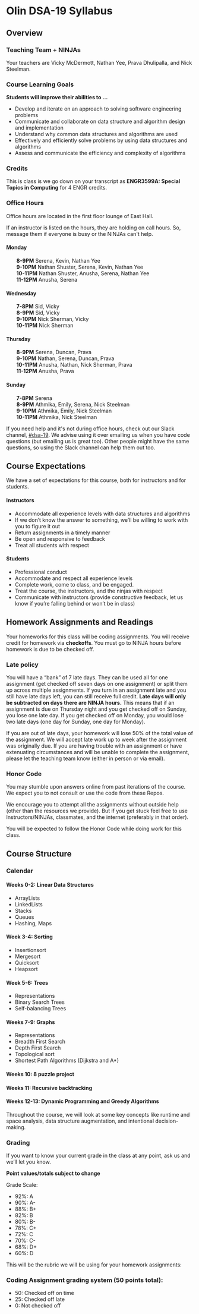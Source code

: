 # Olin DSA-19 Syllabus

## Overview

### Teaching Team + NINJAs

Your teachers are Vicky McDermott, Nathan Yee, Prava Dhulipalla, and Nick Steelman.

### Course Learning Goals

**Students will improve their abilities to …**

- Develop and iterate on an approach to solving software engineering problems
- Communicate and collaborate on data structure and algorithm design and implementation
- Understand why common data structures and algorithms are used
- Effectively and efficiently solve problems by using data structures and algorithms
- Assess and communicate the efficiency and complexity of algorithms

### Credits

This is class is we go down on your transcript as **ENGR3599A: Special Topics in Computing** for 4 ENGR credits.

### Office Hours

Office hours are located in the first floor lounge of East Hall.

If an instructor is listed on the hours, they are holding on call hours. So, message them if everyone is busy or the NINJAs can't help.

#### Monday <br/>
&nbsp;&nbsp;&nbsp;&nbsp;&nbsp;&nbsp; **8-9PM**  Serena, Kevin, Nathan Yee <br/>
&nbsp;&nbsp;&nbsp;&nbsp;&nbsp;&nbsp; **9-10PM** Nathan Shuster, Serena, Kevin, Nathan Yee <br/>
&nbsp;&nbsp;&nbsp;&nbsp;&nbsp;&nbsp; **10-11PM** Nathan Shuster, Anusha, Serena, Nathan Yee<br/>
&nbsp;&nbsp;&nbsp;&nbsp;&nbsp;&nbsp; **11-12PM** Anusha, Serena

#### Wednesday <br/>
&nbsp;&nbsp;&nbsp;&nbsp;&nbsp;&nbsp; **7-8PM** Sid, Vicky <br/>
&nbsp;&nbsp;&nbsp;&nbsp;&nbsp;&nbsp; **8-9PM** Sid, Vicky <br/>
&nbsp;&nbsp;&nbsp;&nbsp;&nbsp;&nbsp; **9-10PM** Nick Sherman, Vicky <br/>
&nbsp;&nbsp;&nbsp;&nbsp;&nbsp;&nbsp; **10-11PM** Nick Sherman

#### Thursday <br/>		
&nbsp;&nbsp;&nbsp;&nbsp;&nbsp;&nbsp; **8-9PM** Serena, Duncan, Prava <br/>
&nbsp;&nbsp;&nbsp;&nbsp;&nbsp;&nbsp; **9-10PM** Nathan, Serena, Duncan, Prava <br/>
&nbsp;&nbsp;&nbsp;&nbsp;&nbsp;&nbsp; **10-11PM** Anusha, Nathan, Nick Sherman, Prava <br/>
&nbsp;&nbsp;&nbsp;&nbsp;&nbsp;&nbsp; **11-12PM** Anusha, Prava

#### Sunday <br/>
			
&nbsp;&nbsp;&nbsp;&nbsp;&nbsp;&nbsp; **7-8PM** Serena <br/>
&nbsp;&nbsp;&nbsp;&nbsp;&nbsp;&nbsp; **8-9PM** Athmika, Emily, Serena, Nick Steelman <br/>
&nbsp;&nbsp;&nbsp;&nbsp;&nbsp;&nbsp; **9-10PM** Athmika, Emily, Nick Steelman <br/>
&nbsp;&nbsp;&nbsp;&nbsp;&nbsp;&nbsp; **10-11PM** Athmika, Nick Steelman


If you need help and it's not during office hours, check out our Slack channel, [#dsa-19](https://olin.slack.com/messages/dsa-19). We advise using it over emailing us when you have code questions (but emailing us is great too). Other people might have the same questions, so using the Slack channel can help them out too.

## Course Expectations

We have a set of expectations for this course, both for instructors and for students.

#### Instructors

- Accommodate all experience levels with data structures and algorithms
- If we don’t know the answer to something, we’ll be willing to work with you to figure it out
- Return assignments in a timely manner
- Be open and responsive to feedback
- Treat all students with respect

#### Students

- Professional conduct
- Accommodate and respect all experience levels
- Complete work, come to class, and be engaged.
- Treat the course, the instructors, and the ninjas with respect
- Communicate with instructors (provide constructive feedback, let us know if you’re falling behind or won’t be in class)

## Homework Assignments and Readings

Your homeworks for this class will be coding assignments. You will receive credit for homework via **checkoffs**. You must go to NINJA hours before homework is due to be checked off.

### Late policy

You will have a “bank” of 7 late days. They can be used all for one assignment (get checked off seven days on one assignment) or split them up across multiple assignments. If you turn in an assignment late and you still have late days left, you can still receive full credit. **Late days will only be subtracted on days there are NINJA hours.** This means that if an assignment is due on Thursday night and you get checked off on Sunday, you lose one late day. If you get checked off on Monday, you would lose two late days (one day for Sunday, one day for Monday).

If you are out of late days, your homework will lose 50% of the total value of the assignment. We will accept late work up to week after the assignment was originally due. If you are having trouble with an assignment or have extenuating circumstances and will be unable to complete the assignment, please let the teaching team know (either in person or via email).

### Honor Code
You may stumble upon answers online from past iterations of the course. We expect you to not consult or use the code from these Repos.

We encourage you to attempt all the assignments without outside help (other than the resources we provide). But if you get stuck feel free to use Instructors/NINJAs, classmates, and the internet (preferably in that order).

You will be expected to follow the Honor Code while doing work for this class.

## Course Structure

### Calendar

#### Weeks 0-2: Linear Data Structures
- ArrayLists
- LinkedLists
- Stacks
- Queues
- Hashing, Maps


#### Week 3-4: Sorting
- Insertionsort
- Mergesort
- Quicksort
- Heapsort

#### Week 5-6: Trees
- Representations
- Binary Search Trees
- Self-balancing Trees

#### Weeks 7-9: Graphs
- Representations
- Breadth First Search
- Depth First Search
- Topological sort
- Shortest Path Algorithms (Dijkstra and A*)

#### Weeks 10: 8 puzzle project

#### Weeks 11: Recursive backtracking

#### Weeks 12-13: Dynamic Programming and Greedy Algorithms

Throughout the course, we will look at some key concepts like runtime and space analysis, data structure augmentation, and intentional decision-making.

### Grading

If you want to know your current grade in the class at any point, ask us and we’ll let you know.

**Point values/totals subject to change**

Grade Scale:

* 92%: A
* 90%: A-
* 88%: B+
* 82%: B
* 80%: B-
* 78%: C+
* 72%: C
* 70%: C-
* 68%: D+
* 60%: D

This will be the rubric we will be using for your homework assignments:

### Coding Assignment grading system (50 points total):

* 50: Checked off on time
* 25: Checked off late
* 0: Not checked off
